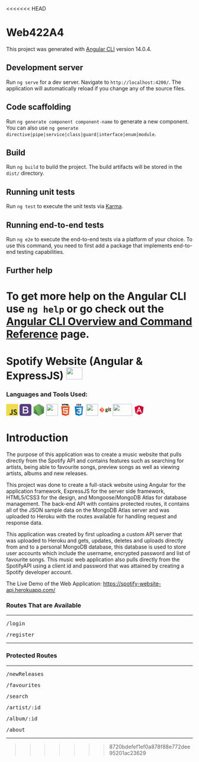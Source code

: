 <<<<<<< HEAD
# Web422A4

This project was generated with [Angular CLI](https://github.com/angular/angular-cli) version 14.0.4.

## Development server

Run `ng serve` for a dev server. Navigate to `http://localhost:4200/`. The application will automatically reload if you change any of the source files.

## Code scaffolding

Run `ng generate component component-name` to generate a new component. You can also use `ng generate directive|pipe|service|class|guard|interface|enum|module`.

## Build

Run `ng build` to build the project. The build artifacts will be stored in the `dist/` directory.

## Running unit tests

Run `ng test` to execute the unit tests via [Karma](https://karma-runner.github.io).

## Running end-to-end tests

Run `ng e2e` to execute the end-to-end tests via a platform of your choice. To use this command, you need to first add a package that implements end-to-end testing capabilities.

## Further help

To get more help on the Angular CLI use `ng help` or go check out the [Angular CLI Overview and Command Reference](https://angular.io/cli) page.
=======
# Spotify Website (Angular & ExpressJS) <img height="32" width="44" src="https://external-content.duckduckgo.com/iu/?u=https%3A%2F%2F1000logos.net%2Fwp-content%2Fuploads%2F2017%2F08%2FSpotify-Logo.png&f=1&nofb=1" />

### Languages and Tools Used:

<img height="32" width="32" src="https://raw.githubusercontent.com/github/explore/80688e429a7d4ef2fca1e82350fe8e3517d3494d/topics/javascript/javascript.png" /> <img height="32" width="32" src="https://raw.githubusercontent.com/github/explore/80688e429a7d4ef2fca1e82350fe8e3517d3494d/topics/bootstrap/bootstrap.png" />
<img height="32" width="32" src="https://raw.githubusercontent.com/github/explore/80688e429a7d4ef2fca1e82350fe8e3517d3494d/topics/nodejs/nodejs.png" />
<img height="32" width="32" src="https://avatars.githubusercontent.com/u/5658226?s=200&v=4" />
<img height="32" width="32" src="https://raw.githubusercontent.com/github/explore/80688e429a7d4ef2fca1e82350fe8e3517d3494d/topics/html/html.png" />
<img height="32" width="32" src="https://raw.githubusercontent.com/github/explore/80688e429a7d4ef2fca1e82350fe8e3517d3494d/topics/css/css.png" />
<img height="32" width="32" src="https://cdn.jsdelivr.net/npm/simple-icons@v5/icons/mongodb.svg" />
<img height="32" width="32" src="https://raw.githubusercontent.com/github/explore/80688e429a7d4ef2fca1e82350fe8e3517d3494d/topics/git/git.png" />
<img height="32" width="52" src="https://cdn.jsdelivr.net/npm/simple-icons@v5/icons/github.svg" />
<img height="32" width="32" src="https://raw.githubusercontent.com/github/explore/80688e429a7d4ef2fca1e82350fe8e3517d3494d/topics/angular/angular.png" />

# Introduction
The purpose of this application was to create a music website that pulls directly from the Spotify API and contains features such as searching for artists, being able to favourite songs, preview songs as well as viewing artists, albums and new releases.

This project was done to create a full-stack website using Angular for the application framework, ExpressJS for the server side framework, HTML5/CSS3 for the design, and Mongoose/MongoDB Atlas for database management. The back-end API with contains protected routes, it contains all of the JSON sample data on the MongoDB Atlas server and was uploaded to Heroku with the routes available for handling request and response data.

This application was created by first uploading a custom API server that was uploaded to Heroku and gets, updates, deletes and uploads directly from and to a personal MongoDB database, this database is used to store user accounts which include the username, encrypted password and list of favourite songs. This music web application also pulls directly from the SpotifyAPI using a client id and password that was attained by creating a Spotify developer account.

The Live Demo of the Web Application: https://spotify-website-api.herokuapp.com/

### Routes That are Available
- - - -
<pre>/login</pre>
<pre>/register</pre>
- - - -
### Protected Routes
- - - -
<pre>/newReleases</pre>
<pre>/favourites</pre>
<pre>/search</pre>
<pre>/artist/:id</pre>
<pre>/album/:id</pre>
<pre>/about</pre>
- - - -

>>>>>>> 8720bdefef1ef0a878f88e772dee95201ac23629
